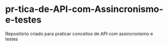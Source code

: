 # pr-tica-de-API-com-Assincronismo-e-testes
Repositório criado para praticar conceitos de API com assincronismo e testes
